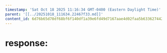 ```yaml
---
timestamp: 'Sat Oct 18 2025 11:16:34 GMT-0400 (Eastern Daylight Time)'
parent: '[[../20251018_111634.22467f33.md]]'
content_id: 6d76b65d70df68bf6f140df1a39e6fd49d7167aae4d02faa5b63362744266256
---
```


# response:
